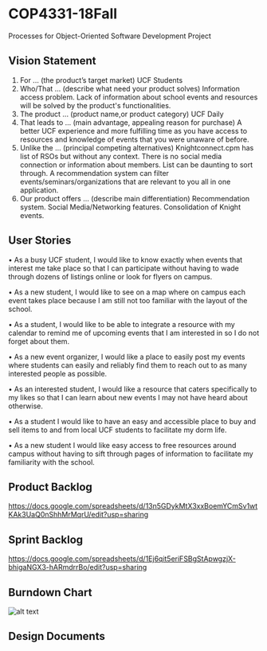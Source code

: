 # COP4331-18Fall
Processes for Object-Oriented Software Development Project

## Vision Statement
  1. For ... (the product’s target market)
        UCF Students
  2. Who/That ... (describe what need your product solves)
        Information access problem. Lack of information about school events and resources will be solved by the product's functionalities.   
  3. The product ... (product name,or product category)
        UCF Daily
  4. That leads to ... (main advantage, appealing reason for purchase)
        A better UCF experience and more fulfilling time as you have access to resources and knowledge of events that you were unaware of before. 
  5. Unlike the ... (principal competing alternatives)
        Knightconnect.cpm has list of RSOs but without any context. There is no social media connection or information about members. List can be daunting to sort through. A recommendation system can filter events/seminars/organizations that are relevant to you all in one application.
  6. Our product offers ... (describe main differentiation)
        Recommendation system. Social Media/Networking features. Consolidation of Knight events. 
        
## User Stories

•	As a busy UCF student, I would like to know exactly when events that interest me take place so that I can participate without having to wade through dozens of listings online or look for flyers on campus.

•	As a new student, I would like to see on a map where on campus each event takes place because I am still not too familiar with the layout of the school.

•	As a student, I would like to be able to integrate a resource with my calendar to remind me of upcoming events that I am interested in so I do not forget about them.

•	As a new event organizer, I would like a place to easily post my events where students can easily and reliably find them to reach out to as many interested people as possible.

•	As an interested student, I would like a resource that caters specifically to my likes so that I can learn about new events I may not have heard about otherwise.

•	As a student I would like to have an easy and accessible place to buy and sell items to and from local UCF students to facilitate my dorm life.

•	As a new student I would like easy access to free resources around campus without having to sift through pages of information to facilitate my familiarity with the school.

## Product Backlog
https://docs.google.com/spreadsheets/d/13n5GDykMtX3xxBoemYCmSv1wtKAk3UaQ0nShhMrMqrU/edit?usp=sharing

## Sprint Backlog
https://docs.google.com/spreadsheets/d/1Ej6qit5eriFSBgStApwgzjX-bhigaNGX3-hARmdrrBo/edit?usp=sharing

## Burndown Chart
![alt text](https://raw.githubusercontent.com/jordanstarkey95/COP4331-18Fall/master/Burndown-1.png)
## Design Documents
